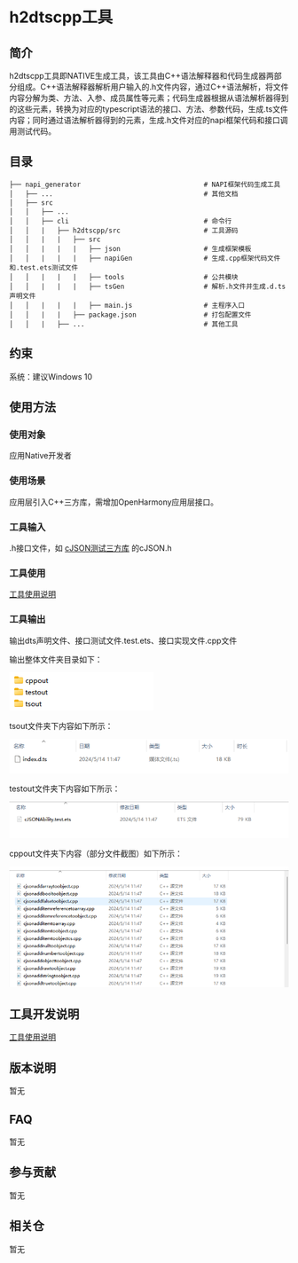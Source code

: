# h2dtscpp工具

## 简介

h2dtscpp工具即NATIVE生成工具，该工具由C++语法解释器和代码生成器两部分组成。C++语法解释器解析用户输入的.h文件内容，通过C++语法解析，将文件内容分解为类、方法、入参、成员属性等元素；代码生成器根据从语法解析器得到的这些元素，转换为对应的typescript语法的接口、方法、参数代码，生成.ts文件内容；同时通过语法解析器得到的元素，生成.h文件对应的napi框架代码和接口调用测试代码。

## 目录

```
├── napi_generator                               # NAPI框架代码生成工具
│   ├── ...                                      # 其他文档
│   ├── src
│   │   ├── ...                                 
│   │   ├── cli                                  # 命令行
│   │   |   ├── h2dtscpp/src                     # 工具源码
│   │   |   |   ├── src   
│   │   |   |   |   ├── json                     # 生成框架模板
│   │   |   |   |   ├── napiGen                  # 生成.cpp框架代码文件和.test.ets测试文件
│   │   |   |   |   ├── tools                    # 公共模块
│   │   |   |   |   ├── tsGen                    # 解析.h文件并生成.d.ts声明文件
│   │   |   |   |   ├── main.js                  # 主程序入口
│   │   |   |   ├── package.json                 # 打包配置文件
│   │   |   ├── ...                              # 其他工具
```

## 约束

系统：建议Windows 10

## 使用方法

### 使用对象

应用Native开发者

### 使用场景

应用层引入C++三方库，需增加OpenHarmony应用层接口。

### 工具输入

.h接口文件，如 [cJSON测试三方库](https://gitee.com/openharmony/napi_generator/releases/tag/测试用资源) 的cJSON.h

### 工具使用

[工具使用说明](https://gitee.com/openharmony/napi_generator/tree/master/src/cli/h2dtscpp/docs/usage/INSTRUCTION_ZH.md)

### 工具输出

输出dts声明文件、接口测试文件.test.ets、接口实现文件.cpp文件

输出整体文件夹目录如下：

![](./docs/figures/h2dtscpp_out_example.png)

tsout文件夹下内容如下所示：

![](./docs/figures/h2dtscpp_dtsout_example.png)

testout文件夹下内容如下所示：

![](./docs/figures/h2dtscpp_testout_example.png)

cppout文件夹下内容（部分文件截图）如下所示：

![](./docs/figures/h2dtscpp_cppout_example.png)

## 工具开发说明

[工具使用说明](https://gitee.com/openharmony/napi_generator/tree/master/src/cli/h2dtscpp/docs/guide/DEVELOP_ZH.md)

## 版本说明

暂无

## FAQ

暂无

## 参与贡献

暂无

## 相关仓

暂无